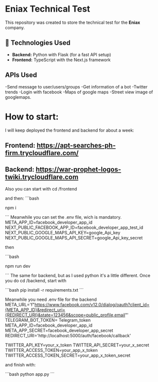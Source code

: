 # Eniax Technical Test

This repository was created to store the technical test for the **Eniax** company.

## 🧠 Technologies Used

- **Backend:** Python with Flask (for a fast API setup)
- **Frontend:** TypeScript with the Next.js framework

## APIs Used

-Send message to user/users/groups
-Get information of a bot 
-Twitter trends
-Login with facebook
-Maps of google maps
-Street view image of googlemaps.

# How to start:

I will keep deployed the frontend and backend for about a week:
## Frontend: https://apt-searches-ph-firm.trycloudflare.com/

## Backend: https://war-prophet-logos-twiki.trycloudflare.com

Also you can start with cd /frontend

and then:
´´´bash 

npm i

´´´
Meanwhile you can set the .env file, wich is mandatory.
META_APP_ID=facebook_developer_app_id
NEXT_PUBLIC_FACEBOOK_APP_ID=facebook_developer_app_test_id
NEXT_PUBLIC_GOOGLE_MAPS_API_KEY=google_Api_key
NEXT_PUBLIC_GOOGLE_MAPS_API_SECRET=google_Api_key_secret

then 

´´´bash 

npm run dev

´´´
The same for backend, but as I used python it's a little different.
Once you do cd /backend, start with

´´´bash 
pip install -r requirements.txt
´´´

Meanwhile you need .env file for the backend 
META_URL='f"https://www.facebook.com/v12.0/dialog/oauth?client_id={META_APP_ID}&redirect_uri={REDIRECT_URI}&state=123456&scope=public_profile,email"'
TELEGRAM_BOT_TOKEN= Telegram_token
META_APP_ID=facebook_developer_app_id
META_APP_SECRET=facebook_developer_app_secret
REDIRECT_URI='http://localhost:5000/auth/facebook/callback'

TWITTER_API_KEY=your_x_token
TWITTER_API_SECRET=your_x_secret
TWITTER_ACCESS_TOKEN=your_app_x_token
TWITTER_ACCESS_TOKEN_SECRET=your_app_x_token_secret

and finish with:

´´´bash 
python app.py
´´´

